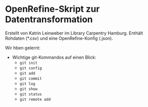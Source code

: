 # OpenRefine-Skript zur Datentransformation

Erstellt von Katrin Leinweber im Library Carpentry Hamburg.
Enthält Rohdaten (*.csv) und eine OpenRefine-Konfig (.json).


Wir hben gelernt: 

* Wichtige git-Kommandos auf einen 
Blick:
    * `git init`
    * `git config`
    * `git add`
    * `git commit`
    * `git log`
    * `git show`
    * `git status`
    * `git remote add`


